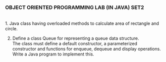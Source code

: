 <h3>OBJECT ORIENTED PROGRAMMING LAB (IN JAVA) SET2</h3>
<br>
1. Java class having overloaded methods to calculate area of rectangle
and circle.<br>

2. Define a class Queue for representing a queue data structure. <br>
The class must define a default constructor, a parameterized constructor and functions for enqueue, dequeue and display operations.<br>Write a Java program to implement this.<br>



